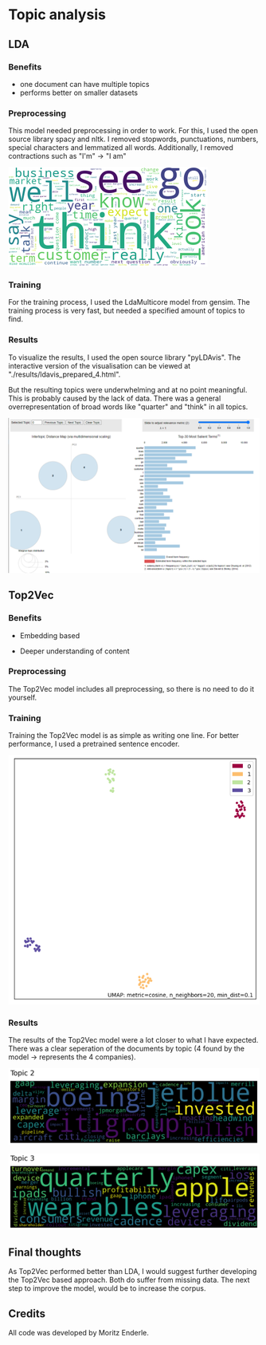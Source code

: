 # Topic analysis

## LDA

### Benefits

- one document can have multiple topics
- performs better on smaller datasets

### Preprocessing

This model needed preprocessing in order to work. For this, I used the open source library spacy and nltk. I removed stopwords, punctuations, numbers, special characters and lemmatized all words. Additionally, I removed contractions such as "I'm" -> "I am"

![](images/wordcloud.png)

### Training

For the training process, I used the LdaMulticore model from gensim. The training process is very fast, but needed a specified amount of topics to find.

### Results

To visualize the results, I used the open source library "pyLDAvis". The interactive version of the visualisation can be viewed at "./results/ldavis_prepared_4.html". 

But the resulting topics were underwhelming and at no point meaningful. This is probably caused by the lack of data. There was a general overrepresentation of broad words like "quarter" and "think" in all topics.

![](images/LDA.png)

## Top2Vec

### Benefits

- Embedding based

- Deeper understanding of content

### Preprocessing

The Top2Vec model includes all preprocessing, so there is no need to do it yourself.

### Training

Training the Top2Vec model is as simple as writing one line. For better performance, I used a pretrained sentence encoder.

![](images/Top2Vec.png)

### Results

The results of the Top2Vec model were a lot closer to what I have expected. There was a clear seperation of the documents by topic (4 found by the model -> represents the 4 companies). 

![](images/topic_2.png)

![](images/topic_3.png)

## Final thoughts

As Top2Vec performed better than LDA, I would suggest further developing the Top2Vec based approach. Both do suffer from missing data. The next step to improve the model, would be to increase the corpus.

## Credits

All code was developed by Moritz Enderle.
